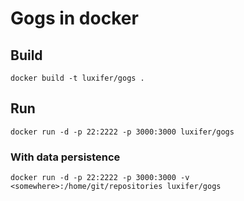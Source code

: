 # Gogs in docker

## Build

```
docker build -t luxifer/gogs .
```

## Run

```
docker run -d -p 22:2222 -p 3000:3000 luxifer/gogs
```

### With data persistence

```
docker run -d -p 22:2222 -p 3000:3000 -v <somewhere>:/home/git/repositories luxifer/gogs
```
